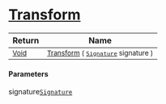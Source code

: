 # [Transform](./NormalizeRotationForX-100663793.md)



| Return | Name | 
| --- | --- | 
| <sub>[Void](https://docs.microsoft.com/en-us/dotnet/api/System.Void)</sub>| <sub>[Transform](./NormalizeRotationForX-100663793.md) ( [`Signature`](./../../../../Signature.md) signature )</sub>| <br>


#### Parameters
 signature[`Signature`](./../../../../Signature.md)